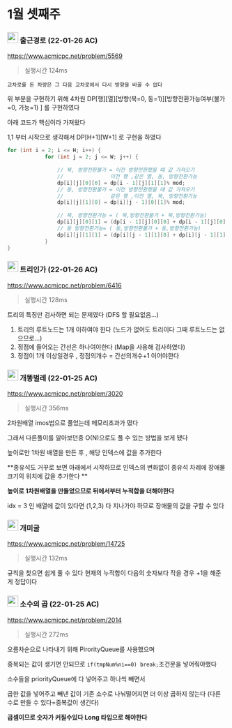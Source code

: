 # 1월 셋째주



###  <img src ="https://d2gd6pc034wcta.cloudfront.net/tier/11.svg" width="25"> 출근경로 (22-01-26 AC)

https://www.acmicpc.net/problem/5569

> 실행시간 124ms

`교차로를 돈 차량은 그 다음 교차로에서 다시 방향을 바꿀 수 없다`  

위 부분을 구현하기 위해 4차원 DP\[행]\[열]\[방향(북=0, 동=1)]\[방향전환가능여부(불가=0, 가능=1) ] 를 구현하였다

아래 코드가 핵심이라 가져왔다

1,1 부터 시작으로 생각해서 DP\[H+1]\[W+1] 로 구현을 하였다

```java
for (int i = 2; i <= H; i++) {
			for (int j = 2; j <= W; j++) {
				
				// 북, 방향전환불가 = 이전 방향전환했을 때 값 가져오기
				//               이전 행 ,같은 열, 동, 방향전환가능
				dp[i][j][0][0] = dp[i - 1][j][1][1]% mod;
				// 동, 방향전환불가 = 이전 방향전환했을 때 값 가져오기
				//               같은 행 ,이전 열, 북, 방향전환가능
				dp[i][j][1][0] = dp[i][j - 1][0][1]% mod;
				
				// 북, 방향전환가능 = ( 북,방향전환불가 + 북,방향전환가능)
				dp[i][j][0][1] = (dp[i - 1][j][0][0] + dp[i - 1][j][0][1]) % mod;
				// 동 방향전환가능= ( 동,방향전환불가 + 동,방향전환가능)
				dp[i][j][1][1] = (dp[i][j - 1][1][0] + dp[i][j - 1][1][1]) % mod ;
			}
}
```



### <img src ="https://d2gd6pc034wcta.cloudfront.net/tier/11.svg" width="25"> 트리인가 (22-01-26 AC)

https://www.acmicpc.net/problem/6416

> 실행시간 128ms

트리의 특징만 검사하면 되는 문제였다 (DFS 할 필요없음...)

1.  트리의 루트노드는 1개 이하여야 한다  (노드가 없어도 트리이다 그때 루트노드는 없으므로...)
2.  정점에 들어오는 간선은 하나여야한다 (Map을 사용해 검사하였다)
3.  정점이 1개 이상일경우 , 정점의개수 = 간선의개수+1 이어야한다





### <img src ="https://d2gd6pc034wcta.cloudfront.net/tier/11.svg" width="25"> 개똥벌레 (22-01-25 AC)

https://www.acmicpc.net/problem/3020

> 실행시간 356ms

2차원배열 imos법으로 풀었는데 메모리초과가 떴다 

그래서 다른풀이를 알아보던중 O(N)으로도 풀 수 있는 방법을 보게 됐다

높이로만 1차원 배열을 만든 후 , 해당 인덱스에 값을 추가한다 

**종유석도 거꾸로 보면 아래에서 시작하므로 인덱스의 변화없이 종유석 차례에 장애물크기의 위치에 값을 추가한다 **

**높이로 1차원배열을 만들었으므로 뒤에서부터 누적합을 더해야한다**

idx = 3 인 배열에 값이 있다면 (1,2,3) 다 지나가야 하므로 장애물의 값을 구할 수 있다



### <img src ="https://d2gd6pc034wcta.cloudfront.net/tier/14.svg" width="25"> 개미굴

https://www.acmicpc.net/problem/14725

> 실행시간 132ms

규칙을 찾으면 쉽게 풀 수 있다
현재의 누적합이 다음의 숫자보다 작을 경우 +1을 해준게 정답이다



### <img src ="https://d2gd6pc034wcta.cloudfront.net/tier/15.svg" width="25"> 소수의 곱 (22-01-25 AC)

https://www.acmicpc.net/problem/2014

> 실행시간 272ms

오름차순으로 나타내기 위해 PirorityQueue를 사용했으며 

중복되는 값이 생기면 안되므로 ` if(tmpNum%ni==0) break; `조건문을 넣어줘야했다

소수들을 priorityQueue에 다 넣어주고 하나씩 빼면서 

곱한 값을 넣어주고 빼낸 값이 기존 소수로 나눠떨어지면 더 이상 곱하지 않는다 (다른 수로 만들 수 있다=중복값이 생긴다)

**곱셈이므로 숫자가 커질수있다 Long 타입으로 해야한다**



